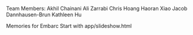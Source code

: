Team Members:
Akhil Chainani
Ali Zarrabi
Chris Hoang
Haoran Xiao
Jacob Dannhausen-Brun
Kathleen Hu

Memories for Embarc
Start with app/slideshow.html